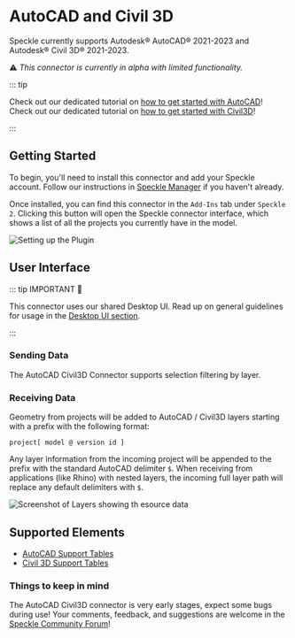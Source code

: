 # AutoCAD and Civil 3D

Speckle currently supports Autodesk® AutoCAD® 2021-2023 and Autodesk® Civil 3D® 2021-2023.

⚠ _This connector is currently in alpha with limited functionality._

::: tip

Check out our dedicated tutorial on [how to get started with AutoCAD](https://speckle.systems/tutorials/getting-started-with-speckle-for-autocad/)!
Check out our dedicated tutorial on [how to get started with Civil3D](https://speckle.systems/tutorials/getting-started-with-speckle-for-civil3d/)!

:::

## Getting Started

To begin, you'll need to install this connector and add your Speckle account. Follow our instructions in [Speckle Manager](/user/manager) if you haven't already.

Once installed, you can find this connector in the `Add-Ins` tab under `Speckle 2`. Clicking this button will open the Speckle connector interface, which shows a list of all the projects you currently have in the model.

![Setting up the Plugin](./img-acad/setup-plugin.gif)

## User Interface

::: tip IMPORTANT 🙌

This connector uses our shared Desktop UI. Read up on general guidelines for usage in the [Desktop UI section](/user/ui).

:::

### Sending Data

The AutoCAD Civil3D Connector supports selection filtering by layer.

### Receiving Data

Geometry from projects will be added to AutoCAD / Civil3D layers starting with a prefix with the following format:

```text
project[ model @ version id ]
```

Any layer information from the incoming project will be appended to the prefix with the standard AutoCAD delimiter `$`. When receiving from applications (like Rhino) with nested layers, the incoming full layer path will replace any default delimiters with `$`.

![Screenshot of Layers showing th esource data](./img-acad/receiving-layers.png)

## Supported Elements

- [AutoCAD Support Tables](/user/support-tables.html#autocad)
- [Civil 3D Support Tables](/user/support-tables.html#civil-3d)

### Things to keep in mind

The AutoCAD Civil3D connector is very early stages, expect some bugs during use! Your comments, feedback, and suggestions are welcome in the [Speckle Community Forum](https://speckle.community/t/new-speckle-2-0-autocad-civil3d-suggestions/1155)!
